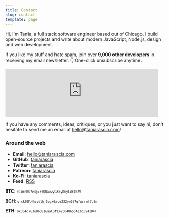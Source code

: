 ```yaml
---
title: Contact
slug: contact
template: page
---
```


Hi, I'm Tania, a full stack software engineer based out of Chicago. I build open-source projects and write about modern JavaScript, Node.js, design and web development.

If you like my stuff and hate spam, join over **9,000 other developers** in receiving my email newsletter. 👇 One-click unsubscribe anytime.

<div class="centered-iframe">
  <iframe
    width="480"
    height="150"
    src="https://taniarascia.substack.com/embed"
    frameborder="0"
    scrolling="no"
  ></iframe>
</div>

If you have any comments, ideas, critiques, or you just want to say hi, don't hesitate to send me an email at [hello@taniarascia.com](mailto:hello[AT]taniarascia[DOT]com)!

### Around the web

- **Email**: [hello@taniarascia.com](mailto:hello[AT]taniarascia[DOT]com)
- **GitHub**: [taniarascia](https://github.com/taniarascia)
- **Twitter**: [taniarascia](https://twitter.com/taniarascia)
- **Patreon**: [taniarascia](https://patreon.com/taniarascia)
- **Ko-Fi**: [taniarascia](https://ko-fi.com/taniarascia)
- **Feed**: [RSS](https://www.taniarascia.com/rss.xml)

<div class="crypto">

**BTC**: <small>`3GimrDU7e4gxrtQQauwyGKeyK6yLWE1hZV`</small>

**BCH**: <small>`qrsk00l4hzvdlhj5pgx6ace232ym0j7gfqvrmt7dln`</small>

**ETH**: <small>`0xCB4c763eD6B916aaCDfE426D48655Ae3c1941D4F`</small>

</div>
